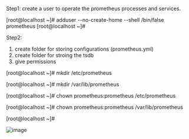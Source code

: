 Step1: create a user to operate the prometheus processes and services.

[root@localhost ~]# adduser --no-create-home --shell /bin/false prometheus
[root@localhost ~]#


Step2: 
1. create folder for storing configurations (prometheus.yml)
2. create folder for stroing the tsdb
3. give permissions

[root@localhost ~]# mkdir /etc/prometheus

[root@localhost ~]# mkdir /var/lib/prometheus

[root@localhost ~]# chown prometheus:prometheus /etc/prometheus

[root@localhost ~]# chown prometheus:prometheus /var/lib/prometheus

[root@localhost ~]#


![image](https://github.com/kramsagar/prometheus/assets/130482831/7eae8705-54c6-4a34-bcef-0f983948d4fd)

